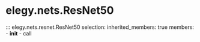 
# elegy.nets.ResNet50

::: elegy.nets.resnet.ResNet50
    selection:
        inherited_members: true
        members:
            - __init__
            - call
        